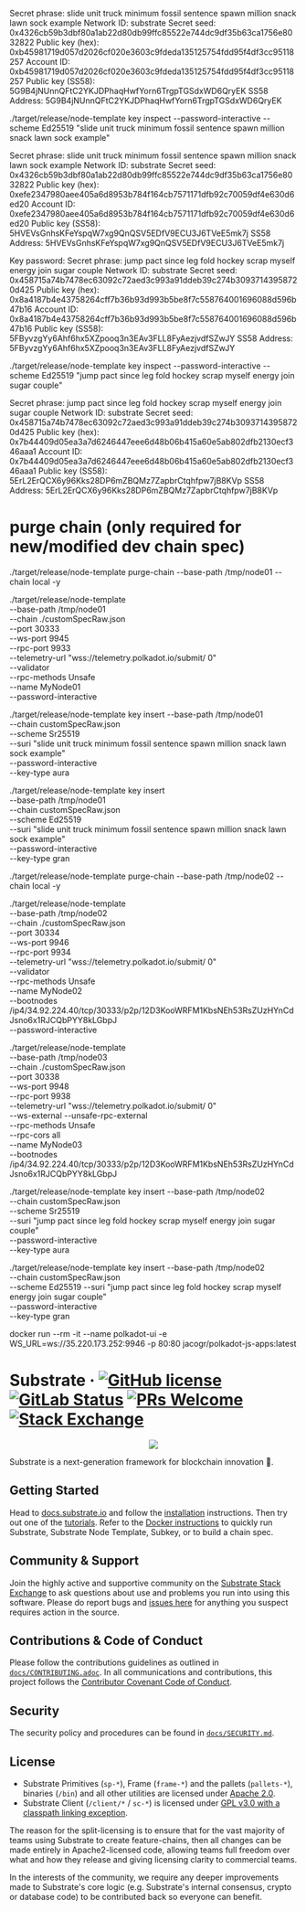 Secret phrase:       slide unit truck minimum fossil sentence spawn million snack lawn sock example
  Network ID:        substrate
  Secret seed:       0x4326cb59b3dbf80a1ab22d80db99ffc85522e744dc9df35b63ca1756e8032822
  Public key (hex):  0xb45981719d057d2026cf020e3603c9fdeda135125754fdd95f4df3cc95118257
  Account ID:        0xb45981719d057d2026cf020e3603c9fdeda135125754fdd95f4df3cc95118257
  Public key (SS58): 5G9B4jNUnnQFtC2YKJDPhaqHwfYorn6TrgpTGSdxWD6QryEK
  SS58 Address:      5G9B4jNUnnQFtC2YKJDPhaqHwfYorn6TrgpTGSdxWD6QryEK

  ./target/release/node-template key inspect --password-interactive --scheme Ed25519 "slide unit truck minimum fossil sentence spawn million snack lawn sock example"

Secret phrase:       slide unit truck minimum fossil sentence spawn million snack lawn sock example
  Network ID:        substrate
  Secret seed:       0x4326cb59b3dbf80a1ab22d80db99ffc85522e744dc9df35b63ca1756e8032822
  Public key (hex):  0xefe2347980aee405a6d8953b784f164cb7571171dfb92c70059df4e630d6ed20
  Account ID:        0xefe2347980aee405a6d8953b784f164cb7571171dfb92c70059df4e630d6ed20
  Public key (SS58): 5HVEVsGnhsKFeYspqW7xg9QnQSV5EDfV9ECU3J6TVeE5mk7j
  SS58 Address:      5HVEVsGnhsKFeYspqW7xg9QnQSV5EDfV9ECU3J6TVeE5mk7j



  Key password: 
Secret phrase:       jump pact since leg fold hockey scrap myself energy join sugar couple
  Network ID:        substrate
  Secret seed:       0x458715a74b7478ec63092c72aed3c993a91ddeb39c274b30937143958720d425
  Public key (hex):  0x8a4187b4e43758264cff7b36b93d993b5be8f7c558764001696088d596b47b16
  Account ID:        0x8a4187b4e43758264cff7b36b93d993b5be8f7c558764001696088d596b47b16
  Public key (SS58): 5FByvzgYy6Ahf6hx5XZpooq3n3EAv3FLL8FyAezjvdfSZwJY
  SS58 Address:      5FByvzgYy6Ahf6hx5XZpooq3n3EAv3FLL8FyAezjvdfSZwJY

  ./target/release/node-template key inspect --password-interactive --scheme Ed25519 "jump pact since leg fold hockey scrap myself energy join sugar couple"


Secret phrase:       jump pact since leg fold hockey scrap myself energy join sugar couple
  Network ID:        substrate
  Secret seed:       0x458715a74b7478ec63092c72aed3c993a91ddeb39c274b30937143958720d425
  Public key (hex):  0x7b44409d05ea3a7d6246447eee6d48b06b415a60e5ab802dfb2130ecf346aaa1
  Account ID:        0x7b44409d05ea3a7d6246447eee6d48b06b415a60e5ab802dfb2130ecf346aaa1
  Public key (SS58): 5ErL2ErQCX6y96Kks28DP6mZBQMz7ZapbrCtqhfpw7jB8KVp
  SS58 Address:      5ErL2ErQCX6y96Kks28DP6mZBQMz7ZapbrCtqhfpw7jB8KVp


# purge chain (only required for new/modified dev chain spec)
./target/release/node-template purge-chain --base-path /tmp/node01 --chain local -y

./target/release/node-template \
  --base-path /tmp/node01 \
  --chain ./customSpecRaw.json \
  --port 30333 \
  --ws-port 9945 \
  --rpc-port 9933 \
  --telemetry-url "wss://telemetry.polkadot.io/submit/ 0" \
  --validator \
  --rpc-methods Unsafe \
  --name MyNode01 \
  --password-interactive


./target/release/node-template key insert --base-path /tmp/node01 \
  --chain customSpecRaw.json \
  --scheme Sr25519 \
  --suri "slide unit truck minimum fossil sentence spawn million snack lawn sock example" \
  --password-interactive \
  --key-type aura

./target/release/node-template key insert \
  --base-path /tmp/node01 \
  --chain customSpecRaw.json \
  --scheme Ed25519 \
  --suri "slide unit truck minimum fossil sentence spawn million snack lawn sock example" \
  --password-interactive \
  --key-type gran


./target/release/node-template purge-chain --base-path /tmp/node02 --chain local -y

./target/release/node-template \
  --base-path /tmp/node02 \
  --chain ./customSpecRaw.json \
  --port 30334 \
  --ws-port 9946 \
  --rpc-port 9934 \
  --telemetry-url "wss://telemetry.polkadot.io/submit/ 0" \
  --validator \
  --rpc-methods Unsafe \
  --name MyNode02 \
  --bootnodes /ip4/34.92.224.40/tcp/30333/p2p/12D3KooWRFM1KbsNEh53RsZUzHYnCdJsno6x1RJCQbPYY8kLGbpJ \
  --password-interactive


./target/release/node-template \
  --base-path /tmp/node03 \
  --chain ./customSpecRaw.json \
  --port 30338 \
  --ws-port 9948 \
  --rpc-port 9938 \
  --telemetry-url "wss://telemetry.polkadot.io/submit/ 0" \
  --ws-external --unsafe-rpc-external \
  --rpc-methods Unsafe \
  --rpc-cors all \
  --name MyNode03 \
  --bootnodes /ip4/34.92.224.40/tcp/30333/p2p/12D3KooWRFM1KbsNEh53RsZUzHYnCdJsno6x1RJCQbPYY8kLGbpJ 


./target/release/node-template key insert --base-path /tmp/node02 \
  --chain customSpecRaw.json \
  --scheme Sr25519 \
  --suri "jump pact since leg fold hockey scrap myself energy join sugar couple" \
  --password-interactive \
  --key-type aura


./target/release/node-template key insert --base-path /tmp/node02 \
  --chain customSpecRaw.json \
  --scheme Ed25519 --suri "jump pact since leg fold hockey scrap myself energy join sugar couple" \
  --password-interactive \
  --key-type gran


docker run --rm -it --name polkadot-ui -e WS_URL=ws://35.220.173.252:9946 -p 80:80 jacogr/polkadot-js-apps:latest






# Substrate &middot; [![GitHub license](https://img.shields.io/badge/license-GPL3%2FApache2-blue)](#LICENSE) [![GitLab Status](https://gitlab.parity.io/parity/substrate/badges/master/pipeline.svg)](https://gitlab.parity.io/parity/substrate/pipelines) [![PRs Welcome](https://img.shields.io/badge/PRs-welcome-brightgreen.svg)](docs/CONTRIBUTING.adoc) [![Stack Exchange](https://img.shields.io/badge/Substrate-Community%20&%20Support-24CC85?logo=stackexchange)](https://substrate.stackexchange.com/)
<p align="center">
  <img src="/docs/media/sub.gif">
</p>

Substrate is a next-generation framework for blockchain innovation 🚀.

## Getting Started

Head to [docs.substrate.io](https://docs.substrate.io) and follow the [installation](https://docs.substrate.io/install/) instructions.
Then try out one of the [tutorials](https://docs.substrate.io/tutorials/).
Refer to the [Docker instructions](./docker/README.md) to quickly run Substrate, Substrate Node Template, Subkey, or to build a chain spec.

## Community & Support

Join the highly active and supportive community on the [Substrate Stack Exchange](https://substrate.stackexchange.com/) to ask questions about use and problems you run into using this software.
Please do report bugs and [issues here](https://github.com/paritytech/substrate/issues) for anything you suspect requires action in the source. 

## Contributions & Code of Conduct

Please follow the contributions guidelines as outlined in [`docs/CONTRIBUTING.adoc`](docs/CONTRIBUTING.adoc).
In all communications and contributions, this project follows the [Contributor Covenant Code of Conduct](docs/CODE_OF_CONDUCT.md).

## Security

The security policy and procedures can be found in [`docs/SECURITY.md`](docs/SECURITY.md).

## License

- Substrate Primitives (`sp-*`), Frame (`frame-*`) and the pallets (`pallets-*`), binaries (`/bin`) and all other utilities are licensed under [Apache 2.0](LICENSE-APACHE2).
- Substrate Client (`/client/*` / `sc-*`) is licensed under [GPL v3.0 with a classpath linking exception](LICENSE-GPL3).

The reason for the split-licensing is to ensure that for the vast majority of teams using Substrate to create feature-chains, then all changes can be made entirely in Apache2-licensed code, allowing teams full freedom over what and how they release and giving licensing clarity to commercial teams.

In the interests of the community, we require any deeper improvements made to Substrate's core logic (e.g. Substrate's internal consensus, crypto or database code) to be contributed back so everyone can benefit.

